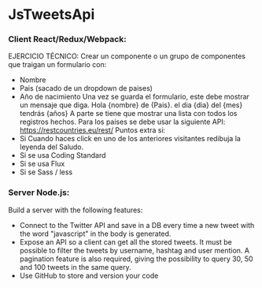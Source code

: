 # JsTweetsApi

### Client React/Redux/Webpack:
EJERCICIO TÉCNICO:
Crear un componente o un grupo de componentes que traigan un formulario con:
- Nombre
- Pais (sacado de un dropdown de paises)
- Año de nacimiento
Una vez se guarda el formulario, este debe mostrar un mensaje que diga.
Hola {nombre} de {Pais}. el dia {dia} del {mes} tendrás {años}
A parte se tiene que mostrar una lista con todos los registros hechos.
Para los paises se debe usar la siguiente API:
https://restcountries.eu/rest/
Puntos extra si:
- Si Cuando haces click en uno de los anteriores visitantes redibuja la leyenda del Saludo.
- Si se usa Coding Standard
- Si se usa Flux
- Si se Sass / less


### Server Node.js:
Build a server with the following features:
- Connect to the Twitter API and save in a DB every time a new tweet with the word "javascript" in the body is generated.
- Expose an API so a client can get all the stored tweets. It must be possible to filter the tweets by username, hashtag
and user mention. A pagination feature is also required, giving the possibility to query 30, 50 and 100 tweets in the same
query.
- Use GitHub to store and version your code

